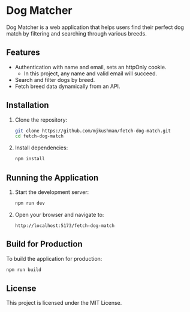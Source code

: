 # Dog Matcher

Dog Matcher is a web application that helps users find their perfect dog match by filtering and searching through various breeds.

## Features

- Authentication with name and email, sets an httpOnly cookie. 
  - In this project, any name and valid email will succeed.
- Search and filter dogs by breed.
- Fetch breed data dynamically from an API.

## Installation

1. Clone the repository:

   ```bash
   git clone https://github.com/mjkushman/fetch-dog-match.git
   cd fetch-dog-match
   ```

2. Install dependencies:

   ```bash
   npm install
   ```

## Running the Application

1. Start the development server:

   ```bash
   npm run dev
   ```

2. Open your browser and navigate to:

   ```
   http://localhost:5173/fetch-dog-match
   ```

## Build for Production

To build the application for production:

```bash
npm run build
```

## License

This project is licensed under the MIT License.
